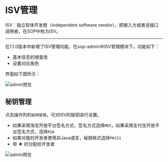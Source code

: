 # ISV管理

ISV：独立软体开发商（independent software vendor），即接入方或者说接口调用者，在SOP中称为ISV。

---

在1.1.0版本中新增了ISV管理功能，在sop-admin中ISV管理模块下。功能如下：

- 基本信息的增查改
- 设置对应角色

界面如下图所示：

![admin预览](images/10085_1.png "10085_1.png")

## 秘钥管理

点击操作列的`秘钥管理`，可对ISV的秘钥进行设置。

- 如果采用淘宝开放平台签名方式，签名方式选择`MD5`，如果采用支付宝开放平台签名方式，选择`RSA`
- 如果对接的开发者使用非Java语言，秘钥格式选择`PKCS1`
- 带 ★ 的分配给开发者

![admin预览](images/10085_2.png "10085_2.png")
